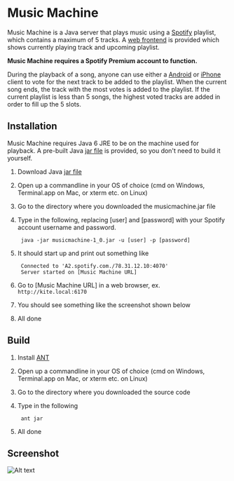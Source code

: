 # Music Machine

Music Machine is a Java server that plays music using a [Spotify](http://spotify.com) playlist, which contains a maximum of 5 tracks. A [web frontend](MusicMachineServer/raw/master/screenhots/music-machine-web.png) is provided which shows currently playing track and upcoming playlist.

__Music Machine requires a Spotify Premium account to function.__

During the playback of a song, anyone can use either a [Android](http://github.com/johannilsson/musicmachineandroid) or [iPhone](http://github.com/jbripley/mmiphone) client to vote for the next track to be added to the playlist. When the current song ends, the track with the most votes is added to the playlist. If the current playlist is less than 5 songs, the highest voted tracks are added in order to fill up the 5 slots.

## Installation

Music Machine requires Java 6 JRE to be on the machine used for playback. A pre-built Java [jar file](http://github.com/downloads/nollbit/MusicMachineServer/musicmachine-1_0.jar) is provided, so you don't need to build it yourself.

1. Download Java [jar file](http://github.com/downloads/nollbit/MusicMachineServer/musicmachine-1_0.jar)
2. Open up a commandline in your OS of choice (cmd on Windows, Terminal.app on Mac, or xterm etc. on Linux)
3. Go to the directory where you downloaded the musicmachine.jar file
4. Type in the following, replacing [user] and [password] with your Spotify account username and password.

        java -jar musicmachine-1_0.jar -u [user] -p [password]
    
5. It should start up and print out something like

        Connected to 'A2.spotify.com./78.31.12.10:4070'
        Server started on [Music Machine URL]
    
6. Go to [Music Machine URL] in a web browser, ex. `http://kite.local:6170`
7. You should see something like the screenshot shown below
8. All done

## Build

1. Install [ANT](http://ant.apache.org/)
2. Open up a commandline in your OS of choice (cmd on Windows, Terminal.app on Mac, or xterm etc. on Linux)
3. Go to the directory where you downloaded the source code
4. Type in the following

        ant jar
        
5. All done

## Screenshot
![Alt text](MusicMachineServer/raw/master/screenhots/music-machine-web.png "Web")
